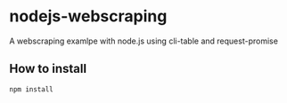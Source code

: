 # nodejs-webscraping
A webscraping examlpe with node.js using cli-table and request-promise

## How to install

```js
npm install
```
